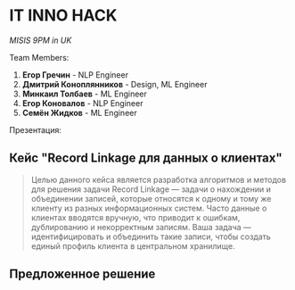 # IT INNO HACK

*MISIS 9PM in UK*

Team Members:
1) **Егор Гречин** - NLP Engineer
2) **Дмитрий Коноплянников** - Design, ML Engineer
3) **Минкаил Толбаев** - ML Engineer
4) **Егор Коновалов** - NLP Engineer
5) **Семён Жидков** - ML Engineer

Презентация: 

## Кейс "Record Linkage для данных о клиентах"

> Целью данного кейса является разработка алгоритмов и методов для решения задачи Record Linkage — задачи о нахождении и объединении записей, которые относятся к одному и тому же клиенту из разных информационных систем. Часто данные о клиентах вводятся вручную, что приводит к ошибкам, дублированию и некорректным записям. Ваша задача — идентифицировать и объединить такие записи, чтобы создать единый профиль клиента в центральном хранилище.

## Предложенное решение
